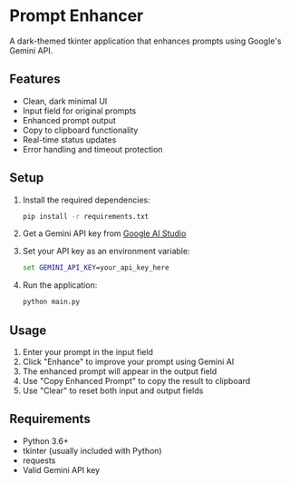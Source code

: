 # Prompt Enhancer

A dark-themed tkinter application that enhances prompts using Google's Gemini API.

## Features

- Clean, dark minimal UI
- Input field for original prompts
- Enhanced prompt output
- Copy to clipboard functionality
- Real-time status updates
- Error handling and timeout protection

## Setup

1. Install the required dependencies:
   ```cmd
   pip install -r requirements.txt
   ```

2. Get a Gemini API key from [Google AI Studio](https://makersuite.google.com/app/apikey)

3. Set your API key as an environment variable:
   ```cmd
   set GEMINI_API_KEY=your_api_key_here
   ```

4. Run the application:
   ```cmd
   python main.py
   ```

## Usage

1. Enter your prompt in the input field
2. Click "Enhance" to improve your prompt using Gemini AI
3. The enhanced prompt will appear in the output field
4. Use "Copy Enhanced Prompt" to copy the result to clipboard
5. Use "Clear" to reset both input and output fields

## Requirements

- Python 3.6+
- tkinter (usually included with Python)
- requests
- Valid Gemini API key
